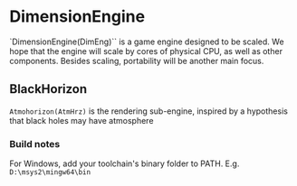 # DimensionEngine

`DimensionEngine(DimEng)`` is a game engine designed to be scaled. We hope that the engine will scale by cores of physical CPU, as well as other components.
Besides scaling, portability will be another main focus.

## BlackHorizon
`Atmohorizon(AtmHrz)` is the rendering sub-engine, inspired by a hypothesis that black holes may have atmosphere

### Build notes
For Windows, add your toolchain's binary folder to PATH. E.g. `D:\msys2\mingw64\bin`